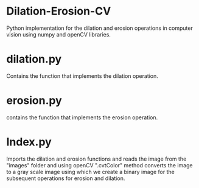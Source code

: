 # Dilation-Erosion-CV
Python implementation for the dilation and erosion operations in computer vision using numpy and openCV libraries.

# dilation.py
Contains the function that implements the dilation operation.

# erosion.py
contains the function that implements the erosion operation.

# Index.py
Imports the dilation and erosion functions and reads the image from the "images" folder and using openCV ".cvtColor" method converts the image to a gray scale image using which we create a binary image for the subsequent operations for erosion and dilation.
